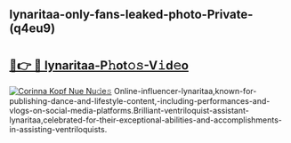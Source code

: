 ## lynaritaa-only-fans​-leaked-photo​-Private-(q4eu9)


# <h2><a href="https://mediaupload.pro?title=lynaritaa&ref=git">🔗👉 🔴 lynaritaa-P𝚑ot𝚘𝚜-V𝚒d𝚎o</a></h2>

[![Corinna Kopf Nue Nu𝚍e𝚜](https://i.imgur.com/0qMVB7G.gif)](https://mediaupload.pro?title=lynaritaa&ref=git)
Online-influencer-lynaritaa,known-for-publishing-dance-and-lifestyle-content,-including-performances-and-vlogs-on-social-media-platforms.Brilliant-ventriloquist-assistant-lynaritaa,celebrated-for-their-exceptional-abilities-and-accomplishments-in-assisting-ventriloquists.  
